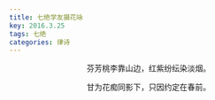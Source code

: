 ```yaml
---
title: 七绝学友摄花咏
key: 2016.3.25
tags: 七绝
categories: 律诗
---
```


<p align="center">芬芳桃李靠山边，红紫纷纭染淡烟。
</p>
<p align="center">甘为花痴同影下，只因约定在春前。
</p>
